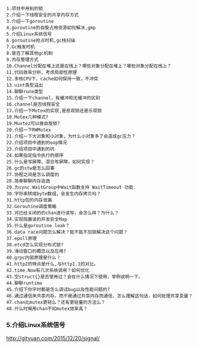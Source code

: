 
    1.项目中用到的锁
    2.介绍一下线程安全的共享内存方式
    3.介绍一下goroutine
    4.goroutine的自旋占用资源如何解决,gmp
    5.介绍Linux系统信号
    6.goroutine抢占时机,gc栈扫描
    7.Gc触发时机
    8.是否了解其他gc机制
    9.内存管理方式
    10.Channel分配在堆上还是在栈上？哪些对象分配在堆上？哪些对象分配在栈上？
    11.代码效率分析，考虑局部性原理
    12.多核CPU下，cache如何保持一致，不冲突
    13.uint类型溢出
    14.聊聊rune类型
    15.介绍一下channel，有缓冲和无缓冲的区别
    16.channel是否线程安全
    17.介绍一下Mutex的实现,是悲观锁还是乐观锁
    18.Mutex几种模式?
    19.Muxtez可以做自旋锁?
    20.介绍一下RWMutex
    21.介绍一下大对象和小对象，为什么小对象多了会造成gc压力？
    22.介绍项目中遇到的oop情况
    23.介绍项目中遇到的坑
    24.如果指定指令执行的顺序
    25.什么是写屏障、混合写屏障，如何实现？
    26.gc的stw是怎么回事
    27.协程之间是怎么调度的
    28.简单聊聊内存逃逸
    29.为sync.WaitGroup中Wait函数支持 WaitTimeout 功能.
    30.字符串转成byte数组，会发生内存拷贝吗？
    31.http包的内存泄漏
    32.Goroutine调度策略
    33.对已经关闭的的chan进行读写，会怎么样？为什么？
    34.实现阻塞读的并发安全Map
    35.什么是goroutine leak？
    36.data race问题怎么解决？能不能不加锁解决这个问题？
    37.epoll原理
    38.etcd怎么实现分布式锁?
    39.滑动窗口的概念以及应用?
    40.grpc内部原理是什么？
    41.http2的特点是什么,与http1.1的对比。
    42.time.Now有几次系统调用？如何优化
    43.空struct{}是否使用过？会在什么情况下使用，举例说明一下。
    44.聊聊runtime
    45.介绍下你平时都是怎么调试bug以及性能问题的?
    46.通过通信来共享内存，而不是通过共享内存而通信，怎么理解这句话，如何处理共享变量？
    47.chan比mutex更轻么？还有更轻量的方法么？
    48.什么时候用chan不如mutex效率高？

### 5.介绍Linux系统信号

http://gityuan.com/2015/12/20/signal/
